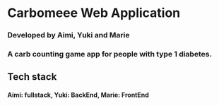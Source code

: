# Carbomeee Web Application 

### Developed by Aimi, Yuki and Marie

### A carb counting game app for people with type 1 diabetes.

## Tech stack
#### Aimi: fullstack, Yuki: BackEnd, Marie: FrontEnd








